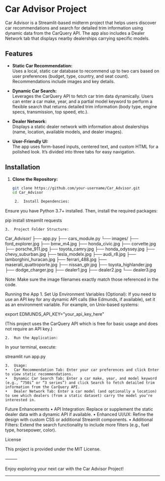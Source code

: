 # Car Advisor Project

Car Advisor is a Streamlit-based midterm project that helps users discover car recommendations and search for detailed trim information using dynamic data from the CarQuery API. The app also includes a Dealer Network tab that displays nearby dealerships carrying specific models.

## Features

- **Static Car Recommendation:**  
  Uses a local, static car database to recommend up to two cars based on user preferences (budget, type, country, and seat count). Recommendations include images and key details.

- **Dynamic Car Search:**  
  Leverages the CarQuery API to fetch car trim data dynamically. Users can enter a car make, year, and a partial model keyword to perform a flexible search that returns detailed trim information (body type, engine specs, transmission, top speed, etc.).

- **Dealer Network:**  
  Displays a static dealer network with information about dealerships (name, location, available models, and dealer images).

- **User-Friendly UI:**  
  The app uses form-based inputs, centered text, and custom HTML for a polished look. It’s divided into three tabs for easy navigation.

## Installation

1. **Clone the Repository:**

   ```bash
   git clone https://github.com/your-username/Car_Advisor.git
   cd Car_Advisor

	2.	Install Dependencies:
Ensure you have Python 3.7+ installed. Then, install the required packages:

pip install streamlit requests


	3.	Project Folder Structure:

Car_Advisor/
├── app.py
├── cars_module.py
└── images/
    ├── ford_explorer.jpg
    ├── bmw_m4.jpg
    ├── honda_civic.jpg
    ├── corvette.jpg
    ├── porsche_911.jpg
    ├── toyota_camry.jpg
    ├── honda_odyssey.jpg
    ├── chevy_suburban.jpg
    ├── tesla_modelx.jpg
    ├── audi_r8.jpg
    ├── lamborghini_huracan.jpg
    ├── ferrari_488.jpg
    ├── maserati_quattroporte.jpg
    ├── nissan_gtr.jpg
    ├── toyota_highlander.jpg
    ├── dodge_charger.jpg
    ├── dealer1.jpg
    ├── dealer2.jpg
    └── dealer3.jpg

Note: Make sure the image filenames exactly match those referenced in the code.

Running the App
	1.	Set Up Environment Variables (Optional):
If you need to use an API key for any dynamic API calls (like Edmunds, if available), set it as an environment variable. For example, on Unix-based systems:

export EDMUNDS_API_KEY="your_api_key_here"

(This project uses the CarQuery API which is free for basic usage and does not require an API key.)

	2.	Run the Application:
In your terminal, execute:

streamlit run app.py


	3.	Usage:
	•	Car Recommendation Tab: Enter your car preferences and click Enter to view static recommendations.
	•	Dynamic Car Search Tab: Enter a car make, year, and model keyword (e.g., “750i” or “3 series”) and click Search to fetch detailed trim information from the CarQuery API.
	•	Dealer Network Tab: Enter a car model (and optionally a location) to see which dealers (from a static dataset) carry the model you’re interested in.

Future Enhancements
	•	API Integration:
Replace or supplement the static dealer data with a dynamic API if available.
	•	Enhanced UI/UX:
Refine the design with custom CSS or additional Streamlit components.
	•	Additional Filters:
Extend the search functionality to include more filters (e.g., fuel type, horsepower, color).

License

This project is provided under the MIT License.

⸻

Enjoy exploring your next car with the Car Advisor Project!

---
